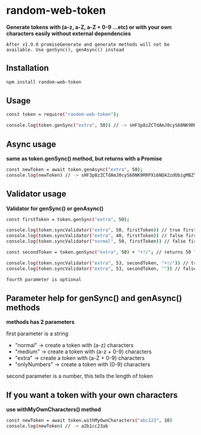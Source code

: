 # random-web-token

**Generate tokens with (a-z, a-Z, a-Z + 0-9 ...etc) or with your own characters easily without external dependencies**

`After v1.9.0 promiseGenerate and generate methods will not be available. Use genSync(), genAsync() instead`

## Installation

```sh
npm install random-web-token
```

## Usage

```sh
const token = require("random-web-token");

console.log(token.genSync("extra", 50)) // -> sHF3p8zZCTdAmJ0cyS60NK9RRPXi6NQ42zdUbigMBZYZY0504H
```

## Async usage  

**same as token.genSync() method, but returns with a Promise**

```sh
const newToken = await token.genAsync("extra", 50);
console.log(newToken) // -> sHF3p8zZCTdAmJ0cyS60NK9RRPXi6NQ42zdUbigMBZYZY0504H
```

## Validator usage  

**Validator for genSync() or genAsync()**

```sh
const firstToken = token.genSync("extra", 50);

console.log(token.syncValidator("extra", 50, firstToken)) // true firstToken same type,length
console.log(token.syncValidator("extra", 40, firstToken)) // false firstToken same type, but firstToken length !== 40
console.log(token.syncValidator("normal", 50, firstToken)) // false firstToken same length but not the same type.

const secondToken = token.genSync("extra", 50) + "+!/"; // returns 50 length token + 3 extra character

console.log(token.syncValidator("extra", 53, secondToken, "+!/")) // true same type/length and +3 allowed characters "+!/"
console.log(token.syncValidator("extra", 53, secondToken, "")) // false same type/length but "+!/" characters not allowed

fourth parameter is optional
```

## Parameter help for genSync() and genAsync() methods

**methods has 2 parameters**

first parameter is a string
  - "normal"  -> create a token with (a-z) characters
  - "medium"  -> create a token with (a-z + 0-9) characters
  - "extra"   -> create a token with (a-Z + 0-9) characters
  - "onlyNumbers"   -> create a token with (0-9) characters

second parameter is a number, this tells the length of token

## If you want a token with your own characters

**use withMyOwnCharacters() method**

```sh
const newToken = await token.withMyOwnCharacters("abc123", 10)
console.log(newToken) // -> a2b1cc23ab
```